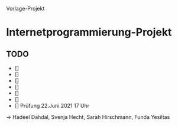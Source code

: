 Vorlage-Projekt


# Internetprogrammierung-Projekt

## TODO
  - [] 
  - [] 
  - [] 
  - [] 
  - []
  - []
  - [] Prüfung 22.Juni 2021 17 Uhr 

-> Hadeel Dahdal, Svenja Hecht, Sarah Hirschmann, Funda Yesiltas
